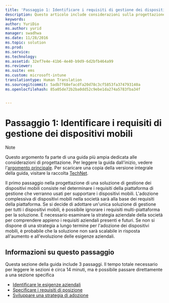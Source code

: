 ```yaml
---
title: 'Passaggio 1: Identificare i requisiti di gestione dei dispositivi mobili'
description: Questo articolo include considerazioni sulla progettazione per l&quot;identificazione dei requisiti di gestione di dispositivi mobili per l&quot;organizzazione.
keywords: 
author: YuriDio
ms.author: yurid
manager: swadhwa
ms.date: 11/28/2016
ms.topic: solution
ms.prod: 
ms.service: 
ms.technology: 
ms.assetid: 32ef7e4e-41b6-4e40-b9d9-6d2bfb464a99
ms.reviewer: 
ms.suite: ems
ms.custom: microsoft-intune
translationtype: Human Translation
ms.sourcegitcommit: 5adb7f68efacdfa20d78c3cf5853fa374793140a
ms.openlocfilehash: 85a05de72b2ba0dd52c9ebe1da274a5783fba34f


---
```


# <a name="step-1---identify-your-mobile-device-management-requirements"></a>Passaggio 1: Identificare i requisiti di gestione dei dispositivi mobili

>[!NOTE]
>Questo argomento fa parte di una guida più ampia dedicata alle considerazioni di progettazione. Per leggere la guida dall'inizio, vedere l'[argomento principale](mdm-design-considerations-guide.md). Per scaricare una copia della versione integrale della guida, visitare la raccolta [TechNet](https://gallery.technet.microsoft.com/Mobile-Device-Management-7d401582).

Il primo passaggio nella progettazione di una soluzione di gestione dei dispositivi mobili consiste nel determinare i requisiti della piattaforma di gestione che verranno usati per supportare i dispositivi mobili. L'adozione complessiva di dispositivi mobili nella società sarà alla base dei requisiti della piattaforma. Se si decide di adottare un'unica soluzione di gestione per tutti i dispositivi mobili, è possibile ignorare i requisiti multi-piattaforma per la soluzione. È necessario esaminare la strategia aziendale della società per comprendere appieno i requisiti aziendali presenti e futuri. Se non si dispone di una strategia a lungo termine per l'adozione dei dispositivi mobili, è probabile che la soluzione non sarà scalabile in risposta all'aumento e all'evoluzione delle esigenze aziendali. 

## <a name="about-this-step"></a>Informazioni su questo passaggio

Questa sezione della guida include 3 passaggi. Il tempo totale necessario per leggere le sezioni è circa 14 minuti, ma è possibile passare direttamente a una sezione specifica

- [Identificare le esigenze aziendali](mdm-identify-business-needs.md)
- [Specificare i requisiti di posizione](mdm-specify-mdm-location-requirements.md)
- [Sviluppare una strategia di adozione](mdm-develop-mdm-adoption-strategy.md)



<!--HONumber=Nov16_HO4-->


